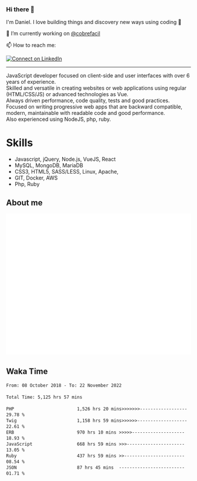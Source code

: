 ### Hi there 👋

I'm Daniel. I love building things and discovery new ways using coding :raised_hands: 

🔭 I’m currently working on [@cobrefacil](https://www.cobrefacil.com.br/)

📫 How to reach me:

[![Connect on LinkedIn](https://img.shields.io/badge/--linkedin?label=LinkedIn&logo=LinkedIn&style=social)](https://www.linkedin.com/in/daniel-cerverizzo/)

---

JavaScript developer focused on client-side and user interfaces with over 6 years of experience.  
Skilled and versatile in creating websites or web applications using regular (HTML/CSS/JS) or advanced technologies as Vue.  
Always driven performance, code quality, tests and good practices.  
 Focused on writing progressive web apps that are backward compatible, modern, maintainable with readable code and good performance.  
Also experienced using NodeJS, php, ruby. 


# Skills

 - Javascript, jQuery, Node.js, VueJS, React
 - MySQL, MongoDB, MariaDB    
 - CSS3, HTML5, SASS/LESS,  Linux, Apache,
 - GIT, Docker, AWS
 - Php, Ruby

## About me

![Metrics](/github-metrics.svg)

## Waka Time

<!--START_SECTION:waka-->

```text
From: 08 October 2018 - To: 22 November 2022

Total Time: 5,125 hrs 57 mins

PHP                        1,526 hrs 20 mins>>>>>>>------------------   29.78 %
Twig                       1,158 hrs 59 mins>>>>>>-------------------   22.61 %
ERB                        970 hrs 10 mins >>>>>--------------------   18.93 %
JavaScript                 668 hrs 59 mins >>>----------------------   13.05 %
Ruby                       437 hrs 59 mins >>-----------------------   08.54 %
JSON                       87 hrs 45 mins  -------------------------   01.71 %
```

<!--END_SECTION:waka-->

